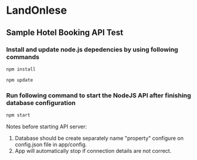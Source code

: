# LandOnlese 
 

## Sample Hotel Booking API Test

### Install and update node.js depedencies by using following commands
```sh
npm install

npm update
```

### Run following command to start the NodeJS API after finishing database configuration
```sh
npm start
```

Notes before starting API server: 

1. Database should be create separately name "property" configure on config.json file in app/config.
2. App will automatically stop if connection details are not correct.
